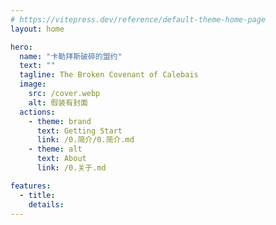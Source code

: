 ```yaml
---
# https://vitepress.dev/reference/default-theme-home-page
layout: home

hero:
  name: "卡勒拜斯破碎的盟约"
  text: ""
  tagline: The Broken Covenant of Calebais
  image: 
    src: /cover.webp
    alt: 假装有封面
  actions:
    - theme: brand
      text: Getting Start
      link: /0.简介/0.简介.md
    - theme: alt
      text: About
      link: /0.关于.md

features:
  - title: 
    details: 
---
```

